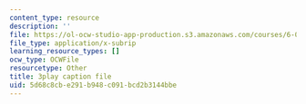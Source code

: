 ```yaml
---
content_type: resource
description: ''
file: https://ol-ocw-studio-app-production.s3.amazonaws.com/courses/6-042j-mathematics-for-computer-science-spring-2015/5d68c8cbe291b948c091bcd2b3144bbe_nwpzBE9IwJQ.srt
file_type: application/x-subrip
learning_resource_types: []
ocw_type: OCWFile
resourcetype: Other
title: 3play caption file
uid: 5d68c8cb-e291-b948-c091-bcd2b3144bbe
---
```

